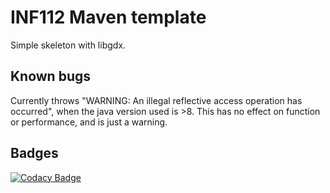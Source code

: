 # INF112 Maven template 
Simple skeleton with libgdx. 


## Known bugs
Currently throws "WARNING: An illegal reflective access operation has occurred", 
when the java version used is >8. This has no effect on function or performance, and is just a warning.

## Badges

[![Codacy Badge](https://api.codacy.com/project/badge/Grade/34362d2c0c724fc9b1520d8c402d5465)](https://www.codacy.com/gh/inf112-v20/Robois?utm_source=github.com&amp;utm_medium=referral&amp;utm_content=inf112-v20/Robois&amp;utm_campaign=Badge_Grade)